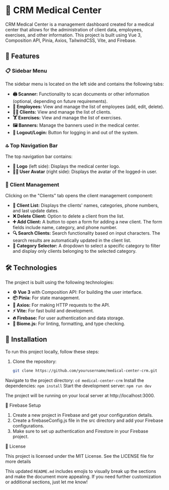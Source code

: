 # 🏥 CRM Medical Center

CRM Medical Center is a management dashboard created for a medical center that
allows for the administration of client data, employees, exercises, and other
information. This project is built using Vue 3, Composition API, Pinia, Axios,
TailwindCSS, Vite, and Firebase.

## 🚀 Features

### 📋 Sidebar Menu

The sidebar menu is located on the left side and contains the following tabs:

- **🖨️ Scanner:** Functionality to scan documents or other information
  (optional, depending on future requirements).
- **👥 Employees:** View and manage the list of employees (add, edit, delete).
- **🧑‍⚕️ Clients:** View and manage the list of clients.
- **🏋️ Exercises:** View and manage the list of exercises.
- **🖼️ Banners:** Manage the banners used in the medical center.
- **🔐 Logout/Login:** Button for logging in and out of the system.

### 🔝 Top Navigation Bar

The top navigation bar contains:

- **🏥 Logo** (left side): Displays the medical center logo.
- **🧑‍💻 User Avatar** (right side): Displays the avatar of the logged-in user.

### 📇 Client Management

Clicking on the "Clients" tab opens the client management component:

- **📃 Client List:** Displays the clients' names, categories, phone numbers,
  and last update dates.
- **❌ Delete Client:** Option to delete a client from the list.
- **➕ Add Client:** A button to open a form for adding a new client. The form
  fields include name, category, and phone number.
- **🔍 Search Clients:** Search functionality based on input characters. The
  search results are automatically updated in the client list.
- **📑 Category Selector:** A dropdown to select a specific category to filter
  and display only clients belonging to the selected category.

## 🛠️ Technologies

The project is built using the following technologies:

- **⚙️ Vue 3** with Composition API: For building the user interface.
- **📦 Pinia:** For state management.
- **📡 Axios:** For making HTTP requests to the API.
- **⚡ Vite:** For fast build and development.
- **🔥 Firebase:** For user authentication and data storage.
- **🧹 Biome.js:** For linting, formatting, and type checking.

## 📝 Installation

To run this project locally, follow these steps:

1. Clone the repository:

   ```bash
   git clone https://github.com/yourusername/medical-center-crm.git
   ```

Navigate to the project directory: `cd medical-center-crm` Install the
dependencies: `npm install` Start the development server: `npm run dev`

The project will be running on your local server at http://localhost:3000.

🔧 Firebase Setup

1. Create a new project in Firebase and get your configuration details.
2. Create a firebaseConfig.js file in the src directory and add your Firebase
   configurations.
3. Make sure to set up authentication and Firestore in your Firebase project.

📜 License

This project is licensed under the MIT License. See the LICENSE file for more
details

This updated `README.md` includes emojis to visually break up the sections and
make the document more appealing. If you need further customization or
additional sections, just let me know!

